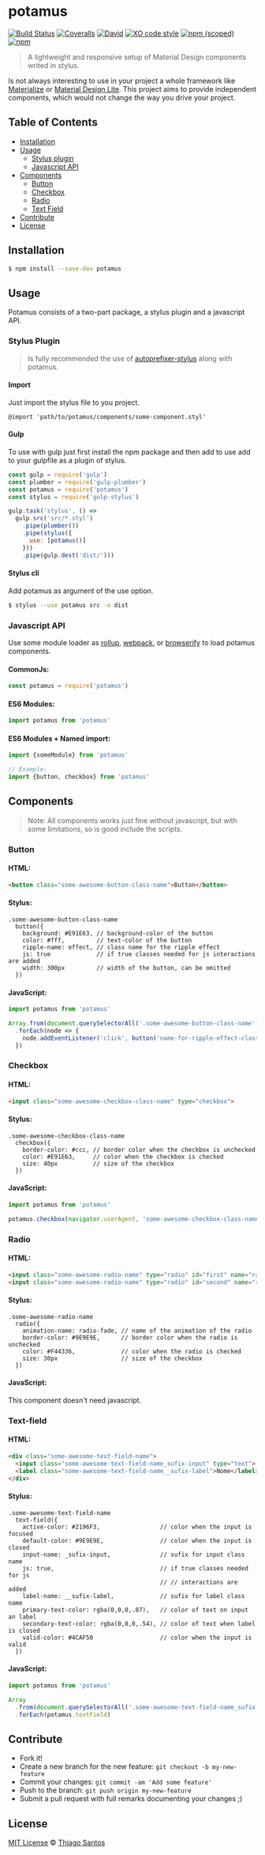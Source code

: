 # potamus
[![Build Status](https://travis-ci.org/thiamsantos/potamus.svg?branch=master)](https://travis-ci.org/thiamsantos/potamus)
[![Coveralls](https://img.shields.io/coveralls/thiamsantos/potamus.svg)](https://coveralls.io/github/thiamsantos/potamus?branch=master)
[![David](https://img.shields.io/david/dev/thiamsantos/potamus.svg)](https://david-dm.org/thiamsantos/potamus?type=dev)
[![XO code style](https://img.shields.io/badge/code_style-XO-5ed9c7.svg)](https://github.com/sindresorhus/xo)
[![npm (scoped)](https://img.shields.io/npm/v/potamus.svg)](https://www.npmjs.com/package/potamus)
[![npm](https://img.shields.io/npm/l/potamus.svg)](https://github.com/thiamsantos/potamus/blob/master/LICENSE.md)

> A lightweight and responsive setup of Material Design components writed in stylus.

Is not always interesting to use in your project a whole framework like [Materialize](http://materializecss.com/) or [Material Design Lite](https://getmdl.io/). This project aims to provide independent components, which would not change the way you drive your project.

## Table of Contents

- [Installation](#installation)
- [Usage](#usage)
  - [Stylus plugin](#stylus-plugin)
  - [Javascript API](#javascript-api)
- [Components](#components)
  - [Button](#button)
  - [Checkbox](#checkbox)
  - [Radio](#radio)
  - [Text Field](#text-field)
- [Contribute](#contribute)
- [License](#license)

## Installation
```sh
$ npm install --save-dev potamus
```

## Usage
Potamus consists of a two-part package, a stylus plugin and a javascript API.

### Stylus Plugin
> Is fully recommended the use of [autoprefixer-stylus](https://github.com/jescalan/autoprefixer-stylus) along with potamus.

#### Import
Just import the stylus file to you project.
``` stylus
@import 'path/to/potamus/components/some-component.styl'
```
#### Gulp
To use with gulp just first install the npm package and then add to use add to your gulpfile as a plugin of stylus.
``` javascript
const gulp = require('gulp')
const plumber = require('gulp-plumber')
const potamus = require('potamus')
const stylus = require('gulp-stylus')

gulp.task('stylus', () =>
  gulp.src('src/*.styl')
    .pipe(plumber())
    .pipe(stylus({
      use: [potamus()]
    }))
    .pipe(gulp.dest('dist/')))
```
#### Stylus cli
Add potamus as argument of the use option.
```sh
$ stylus --use potamus src -o dist
```

### Javascript API
Use some module loader as [rollup](http://rollupjs.org/), [webpack](https://webpack.github.io/), or [browserify](http://browserify.org/) to load potamus components.

#### CommonJs:
```javascript
const potamus = require('potamus')
```
#### ES6 Modules:
```javascript
import potamus from 'potamus'
```
#### ES6 Modules + Named import:
```javascript
import {someModule} from 'potamus'

// Example:
import {button, checkbox} from 'potamus'
```

## Components
> Note: All components works just fine without javascript, but with some limitations, so is good include the scripts.

### Button
#### HTML:
``` html
<button class="some-awesome-button-class-name">Button</button>
```
#### Stylus:
```stylus
.some-awesome-button-class-name
  button({
    background: #E91E63, // background-color of the button
    color: #fff,         // text-color of the button
    ripple-name: effect, // class name for the ripple effect
    js: true             // if true classes needed for js interactions are added
    width: 300px         // width of the button, can be omitted
  })
```
#### JavaScript:
```javascript
import potamus from 'potamus'

Array.from(document.querySelectorAll('.some-awesome-button-class-name'))
  .forEach(node => {
    node.addEventListener('click', button('name-for-ripple-effect-class'))
  })
```
### Checkbox
#### HTML:
```html
<input class="some-awesome-checkbox-class-name" type="checkbox">
```
#### Stylus:
```stylus
.some-awesome-checkbox-class-name
  checkbox({
    border-color: #ccc, // border color when the checkbox is unchecked
    color: #E91E63,     // color when the checkbox is checked
    size: 40px          // size of the checkbox
  })
```
#### JavaScript:
```javascript
import potamus from 'potamus'

potamus.checkbox(navigator.userAgent, 'some-awesome-checkbox-class-name')
```

### Radio
#### HTML:
```html
<input class="some-awesome-radio-name" type="radio" id="first" name="radio">
<input class="some-awesome-radio-name" type="radio" id="second" name="radio">
```
#### Stylus:
```stylus
.some-awesome-radio-name
  radio({
    animation-name: radio-fade, // name of the animation of the radio
    border-color: #9E9E9E,      // border color when the radio is unchecked
    color: #F44336,             // color when the radio is checked
    size: 30px                  // size of the checkbox
  })
```
#### JavaScript:

This component doesn't need javascript.

### Text-field
#### HTML:
```html
<div class="some-awesome-text-field-name">
  <input class="some-awesome-text-field-name_sufix-input" type="text">
  <label class="some-awesome-text-field-name__sufix-label">Nome</label>
</div>
```
#### Stylus:
```stylus
.some-awesome-text-field-name
  text-field({
    active-color: #2196F3,                 // color when the input is focused
    default-color: #9E9E9E,                // color when the input is closed
    input-name: _sufix-input,              // sufix for input class name
    js: true,                              // if true classes needed for js
                                           // // interactions are added
    label-name: __sufix-label,             // sufix for label class name
    primary-text-color: rgba(0,0,0,.87),   // color of text on input an label
    secondary-text-color: rgba(0,0,0,.54), // color of text when label is closed
    valid-color: #4CAF50                   // color when the input is valid
  })
```
#### JavaScript:
```javascript
import potamus from 'potamus'

Array
  .from(document.querySelectorAll('.some-awesome-text-field-name_sufix-input'))
  .forEach(potamus.textField)
```

## Contribute
- Fork it!
- Create a new branch for the new feature: `git checkout -b my-new-feature`
- Commit your changes: `git commit -am 'Add some feature'`
- Push to the branch: `git push origin my-new-feature`
- Submit a pull request with full remarks documenting your changes ;)

## License

[MIT License](https://github.com/thiamsantos/potamus/blob/master/LICENSE.md) &copy; [Thiago Santos](https://github.com/thiamsantos)
